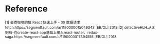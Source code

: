 # Reference
<small>
[1] 会煮咖啡的猫.React 快速上手 - 09 数据请求 fetch.https://segmentfault.com/a/1190000015049343 [EB/OL] 2018
[2] detectiveHLH.从无到有-在create-react-app基础上接入react-router、redux-saga.https://segmentfault.com/a/1190000017394555 [EB/OL] 2018
</small>
